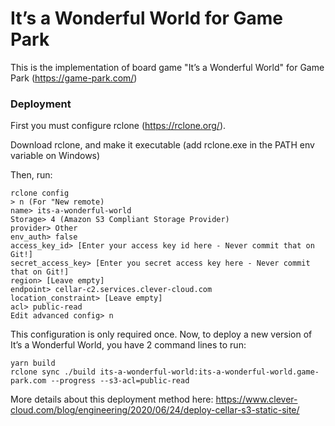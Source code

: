 # It’s a Wonderful World for Game Park

This is the implementation of board game "It’s a Wonderful World" for Game Park (https://game-park.com/)

### Deployment
First you must configure rclone (https://rclone.org/).

Download rclone, and make it executable (add rclone.exe in the PATH env variable on Windows)

Then, run:

```
rclone config
> n (For "New remote)
name> its-a-wonderful-world
Storage> 4 (Amazon S3 Compliant Storage Provider)
provider> Other
env_auth> false
access_key_id> [Enter your access key id here - Never commit that on Git!]
secret_access_key> [Enter you secret access key here - Never commit that on Git!]
region> [Leave empty]
endpoint> cellar-c2.services.clever-cloud.com
location_constraint> [Leave empty]
acl> public-read
Edit advanced config> n
```

This configuration is only required once.
Now, to deploy a new version of It’s a Wonderful World, you have 2 command lines to run:

```
yarn build
rclone sync ./build its-a-wonderful-world:its-a-wonderful-world.game-park.com --progress --s3-acl=public-read
```

More details about this deployment method here: https://www.clever-cloud.com/blog/engineering/2020/06/24/deploy-cellar-s3-static-site/
